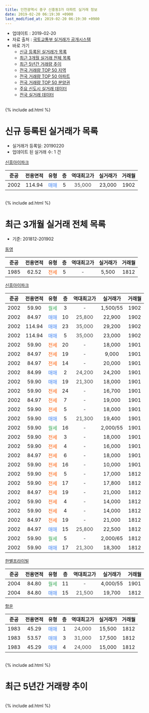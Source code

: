 ```yaml
---
title: 인천광역시 중구 신흥동3가 아파트 실거래 정보
date: 2019-02-20 06:19:30 +0900
last_modified_at: 2019-02-20 06:19:30 +0900
---
```


* 업데이트 : 2019-02-20
* 자료 출처 : [국토교통부 실거래가 공개시스템](http://rt.molit.go.kr)
* 바로 가기
    * [신규 등록된 실거래가 목록](#신규-등록된-실거래가-목록)
    * [최근 3개월 실거래 전체 목록](#최근-3개월-실거래-전체-목록)
    * [최근 5년간 거래량 추이](#최근-5년간-거래량-추이)
    * [전국 거래량 TOP 50 지역](https://inasie.github.io/apt-trade-info/최근-3개월-전국에서-가장-거래가-많이-발생한-지역)
    * [전국 거래량 TOP 50 아파트](https://inasie.github.io/apt-trade-info/최근-3개월-전국에서-가장-거래가-많이-발생한-아파트)
    * [전국 거래량 TOP 50 분양권](https://inasie.github.io/apt-trade-info/최근-3개월-전국에서-가장-거래가-많이-발생한-분양권)
    * [주요 신도시 실거래 데이터](https://inasie.github.io/apt-trade-info/주요-신도시)
    * [전국 실거래 데이터](https://inasie.github.io/apt-trade-info/전국)
<br>
{% include ad.html %}
<br>

# 신규 등록된 실거래가 목록
* 실거래가 등록일: 20190220
* 업데이트 된 실거래 수: 1 건


[신흥아이파크](https://search.naver.com/search.naver?query=%EC%9D%B8%EC%B2%9C%EA%B4%91%EC%97%AD%EC%8B%9C+%EC%A4%91%EA%B5%AC+%EC%8B%A0%ED%9D%A5%EB%8F%993%EA%B0%80+%EC%8B%A0%ED%9D%A5%EC%95%84%EC%9D%B4%ED%8C%8C%ED%81%AC)

|준공|전용면적|유형|층|역대최고가|실거래가|거래월|
|:---:|:---:|:---:|:---:|:---:|:---:|:---:|
|2002|114.94|<span style="color:#4285f3">매매</span>|5|<span style="color:#444444">35,000</span>|23,000|1902|


<br>
{% include ad.html %}
<br>

# 최근 3개월 실거래 전체 목록
* 기준: 201812-201902


[동영](https://search.naver.com/search.naver?query=%EC%9D%B8%EC%B2%9C%EA%B4%91%EC%97%AD%EC%8B%9C+%EC%A4%91%EA%B5%AC+%EC%8B%A0%ED%9D%A5%EB%8F%993%EA%B0%80+%EB%8F%99%EC%98%81)

|준공|전용면적|유형|층|역대최고가|실거래가|거래월|
|:---:|:---:|:---:|:---:|:---:|:---:|:---:|
|1985|62.52|<span style="color:#ff5a00">전세</span>|5|<span style="color:#444444">-</span>|5,500|1812|

[신흥아이파크](https://search.naver.com/search.naver?query=%EC%9D%B8%EC%B2%9C%EA%B4%91%EC%97%AD%EC%8B%9C+%EC%A4%91%EA%B5%AC+%EC%8B%A0%ED%9D%A5%EB%8F%993%EA%B0%80+%EC%8B%A0%ED%9D%A5%EC%95%84%EC%9D%B4%ED%8C%8C%ED%81%AC)

|준공|전용면적|유형|층|역대최고가|실거래가|거래월|
|:---:|:---:|:---:|:---:|:---:|:---:|:---:|
|2002|59.90|<span style="color:#34a853">월세</span>|3|<span style="color:#444444">-</span>|1,500/55|1902|
|2002|84.97|<span style="color:#4285f3">매매</span>|10|<span style="color:#444444">25,800</span>|22,900|1902|
|2002|114.94|<span style="color:#4285f3">매매</span>|23|<span style="color:#444444">35,000</span>|29,200|1902|
|2002|114.94|<span style="color:#4285f3">매매</span>|5|<span style="color:#444444">35,000</span>|23,000|1902|
|2002|59.90|<span style="color:#ff5a00">전세</span>|20|<span style="color:#444444">-</span>|18,000|1901|
|2002|84.97|<span style="color:#ff5a00">전세</span>|19|<span style="color:#444444">-</span>|9,000|1901|
|2002|84.97|<span style="color:#ff5a00">전세</span>|14|<span style="color:#444444">-</span>|20,000|1901|
|2002|84.99|<span style="color:#4285f3">매매</span>|2|<span style="color:#444444">24,200</span>|24,200|1901|
|2002|59.90|<span style="color:#4285f3">매매</span>|19|<span style="color:#444444">21,300</span>|18,000|1901|
|2002|59.90|<span style="color:#ff5a00">전세</span>|24|<span style="color:#444444">-</span>|16,700|1901|
|2002|84.97|<span style="color:#ff5a00">전세</span>|7|<span style="color:#444444">-</span>|19,000|1901|
|2002|59.90|<span style="color:#ff5a00">전세</span>|5|<span style="color:#444444">-</span>|18,000|1901|
|2002|59.90|<span style="color:#4285f3">매매</span>|5|<span style="color:#444444">21,300</span>|19,400|1901|
|2002|59.90|<span style="color:#34a853">월세</span>|16|<span style="color:#444444">-</span>|2,000/55|1901|
|2002|59.90|<span style="color:#ff5a00">전세</span>|3|<span style="color:#444444">-</span>|18,000|1901|
|2002|59.90|<span style="color:#ff5a00">전세</span>|4|<span style="color:#444444">-</span>|16,000|1901|
|2002|84.97|<span style="color:#ff5a00">전세</span>|6|<span style="color:#444444">-</span>|18,000|1901|
|2002|59.90|<span style="color:#ff5a00">전세</span>|16|<span style="color:#444444">-</span>|10,000|1901|
|2002|59.90|<span style="color:#ff5a00">전세</span>|5|<span style="color:#444444">-</span>|17,000|1812|
|2002|59.90|<span style="color:#ff5a00">전세</span>|17|<span style="color:#444444">-</span>|17,800|1812|
|2002|84.97|<span style="color:#ff5a00">전세</span>|19|<span style="color:#444444">-</span>|21,000|1812|
|2002|59.90|<span style="color:#ff5a00">전세</span>|4|<span style="color:#444444">-</span>|14,000|1812|
|2002|59.90|<span style="color:#ff5a00">전세</span>|4|<span style="color:#444444">-</span>|14,000|1812|
|2002|84.97|<span style="color:#ff5a00">전세</span>|19|<span style="color:#444444">-</span>|21,000|1812|
|2002|84.97|<span style="color:#4285f3">매매</span>|15|<span style="color:#444444">25,800</span>|22,500|1812|
|2002|59.90|<span style="color:#34a853">월세</span>|5|<span style="color:#444444">-</span>|2,000/65|1812|
|2002|59.90|<span style="color:#4285f3">매매</span>|17|<span style="color:#444444">21,300</span>|18,300|1812|

[한별프라이빌](https://search.naver.com/search.naver?query=%EC%9D%B8%EC%B2%9C%EA%B4%91%EC%97%AD%EC%8B%9C+%EC%A4%91%EA%B5%AC+%EC%8B%A0%ED%9D%A5%EB%8F%993%EA%B0%80+%ED%95%9C%EB%B3%84%ED%94%84%EB%9D%BC%EC%9D%B4%EB%B9%8C)

|준공|전용면적|유형|층|역대최고가|실거래가|거래월|
|:---:|:---:|:---:|:---:|:---:|:---:|:---:|
|2004|84.80|<span style="color:#34a853">월세</span>|11|<span style="color:#444444">-</span>|4,000/55|1901|
|2004|84.80|<span style="color:#4285f3">매매</span>|15|<span style="color:#444444">21,500</span>|19,700|1812|

[항운](https://search.naver.com/search.naver?query=%EC%9D%B8%EC%B2%9C%EA%B4%91%EC%97%AD%EC%8B%9C+%EC%A4%91%EA%B5%AC+%EC%8B%A0%ED%9D%A5%EB%8F%993%EA%B0%80+%ED%95%AD%EC%9A%B4)

|준공|전용면적|유형|층|역대최고가|실거래가|거래월|
|:---:|:---:|:---:|:---:|:---:|:---:|:---:|
|1983|45.29|<span style="color:#4285f3">매매</span>|1|<span style="color:#444444">24,000</span>|15,500|1812|
|1983|53.57|<span style="color:#4285f3">매매</span>|3|<span style="color:#444444">31,000</span>|17,500|1812|
|1983|45.29|<span style="color:#4285f3">매매</span>|4|<span style="color:#444444">24,000</span>|15,000|1812|


<br>
{% include ad.html %}
<br>

# 최근 5년간 거래량 추이


<div style="width:100%;">
    <canvas id="deal_progress" height="200"></canvas>
</div>

<script>
new Chart(document.getElementById("deal_progress"), {
    type: 'line',
    data: {
        labels: ['201402','201403','201404','201405','201406','201407','201408','201409','201410','201411','201412','201501','201502','201503','201504','201505','201506','201507','201508','201509','201510','201511','201512','201601','201602','201603','201604','201605','201606','201607','201608','201609','201610','201611','201612','201701','201702','201703','201704','201705','201706','201707','201708','201709','201710','201711','201712','201801','201802','201803','201804','201805','201806','201807','201808','201809','201810','201811','201812','201901','201902'],
        datasets: [{
            label: '매매',
            pointRadius: 1,
            data: [20, 10, 12, 8, 9, 8, 10, 17, 22, 14, 12, 25, 15, 25, 20, 21, 13, 25, 13, 14, 16, 10, 8, 10, 9, 5, 7, 22, 18, 20, 24, 29, 19, 15, 11, 10, 15, 18, 10, 14, 18, 13, 21, 22, 7, 11, 15, 12, 8, 6, 9, 7, 11, 6, 15, 5, 11, 9, 6, 3, 3],
            borderColor: "rgba(255, 201, 14, 1)",
            backgroundColor: "rgba(255, 201, 14, 0.5)",
            fill: false,
            lineTension: 0
        },{
            label: '전월세',
            pointRadius: 1,
            data: [7, 15, 7, 8, 11, 8, 9, 9, 9, 3, 3, 2, 17, 11, 9, 13, 8, 10, 7, 4, 19, 6, 5, 9, 8, 10, 4, 7, 5, 10, 11, 17, 12, 17, 11, 6, 13, 9, 7, 12, 7, 9, 15, 5, 11, 4, 6, 6, 4, 9, 8, 5, 10, 8, 15, 9, 7, 9, 8, 12, 1],
            borderColor: "rgba(0, 141, 185, 1)",
            backgroundColor: "rgba(0, 141, 185, 0.5)",
            fill: false,
            lineTension: 0
        }
        ]
    },
    options: {
        responsive: true,
        title: {
            display: false
        },
        tooltips: {
            mode: 'index',
            intersect: false
        },
        hover: {
            mode: 'nearest',
            intersect: true
        },
        scales: {
            xAxes: [{
                display: true,
                scaleLabel: {
                    display: true,
                    labelString: '년/월'
                }
            }],
            yAxes: [{
                display: true,
                ticks: {
                    suggestedMin: 0,
                },
                scaleLabel: {
                    display: true,
                    labelString: '실거래 수'
                }
            }]
        }
    }
});

</script>


<br>
{% include ad.html %}
<br>

